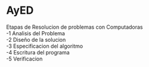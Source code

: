 # AyED

Etapas de Resolucion de problemas con Computadoras
<br>
-1 Analisis del Problema
<br>
-2 Diseño de la solucion
<br>
-3 Especificacion del algoritmo
<br>
-4 Escritura del programa
<br>
-5 Verificacion
